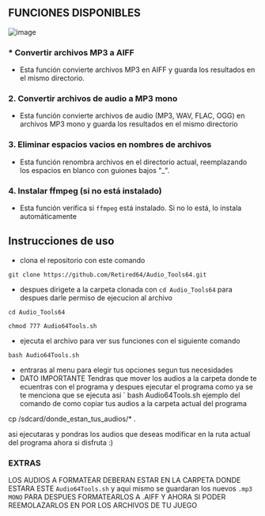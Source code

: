 ## FUNCIONES DISPONIBLES 
![image](https://cdn.discordapp.com/attachments/1120450661050499083/1157851955817881691/Picsart_23-09-30_18-29-20-441.png?ex=651a1d2a&is=6518cbaa&hm=b6c6a797d141b342f3abef76a78307a66eb2cb89162258fa016fb2ce5b90ae3c&)

### * Convertir archivos MP3 a AIFF
* Esta función convierte archivos MP3 en AIFF y guarda los resultados en el mismo directorio. 

### 2. Convertir archivos de audio a MP3 mono
* Esta función convierte archivos de audio (MP3, WAV, FLAC, OGG) en archivos MP3 mono y guarda los resultados en el mismo directorio

### 3. Eliminar espacios vacios en nombres de archivos
* Esta función renombra archivos en el directorio actual, reemplazando los espacios en blanco con guiones bajos "_".

### 4. Instalar ffmpeg (si no está instalado)
* Esta función verifica si `ffmpeg` está instalado. Si no lo está, lo instala automáticamente

## Instrucciones de uso

* clona el repositorio con este comando
```
git clone https://github.com/Retired64/Audio_Tools64.git
```
* despues dirigete a la carpeta clonada con ` cd Audio_Tools64 ` para despues darle permiso de ejecucion al archivo
```
cd Audio_Tools64
```
```
chmod 777 Audio64Tools.sh
```
* ejecuta el archivo para ver sus funciones con el siguiente comando
```
bash Audio64Tools.sh
```
* entraras al menu para elegir tus opciones segun tus necesidades
* DATO IMPORTANTE
Tendras que mover los audios a la carpeta donde te ecuentras con el programa y despues ejecutar el programa como ya se te menciona que se ejecuta asi ` bash Audio64Tools.sh
ejemplo del comando de como copiar tus audios a la carpeta actual del programa

cp /sdcard/donde_estan_tus_audios/* .

asi ejecutaras y pondras los audios que deseas modificar en la ruta actual del programa ahora si disfruta :)

### EXTRAS 

LOS AUDIOS A FORMATEAR DEBERAN ESTAR EN LA CARPETA DONDE ESTARA ESTE  ` Audio64Tools.sh ` y aqui mismo se guardaran los nuevos ` .mp3 MONO ` 
PARA DESPUES FORMATEARLOS A .AIFF Y AHORA SI PODER REEMOLAZARLOS EN POR LOS ARCHIVOS DE TU JUEGO 

